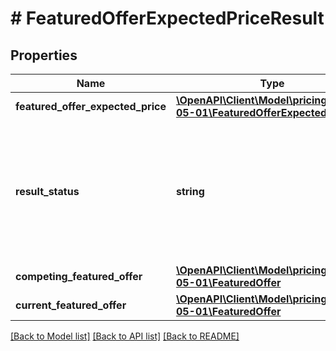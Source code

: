 # # FeaturedOfferExpectedPriceResult

## Properties

Name | Type | Description | Notes
------------ | ------------- | ------------- | -------------
**featured_offer_expected_price** | [**\OpenAPI\Client\Model\pricing\v2022-05-01\FeaturedOfferExpectedPrice**](FeaturedOfferExpectedPrice.md) |  | [optional]
**result_status** | **string** | The status of the FOEP computation. Possible values include &#x60;VALID_FOEP&#x60;, &#x60;NO_COMPETING_OFFER&#x60;, &#x60;OFFER_NOT_ELIGIBLE&#x60;, &#x60;OFFER_NOT_FOUND&#x60;, and &#x60;ASIN_NOT_ELIGIBLE&#x60;. Additional values might be added in the future. |
**competing_featured_offer** | [**\OpenAPI\Client\Model\pricing\v2022-05-01\FeaturedOffer**](FeaturedOffer.md) |  | [optional]
**current_featured_offer** | [**\OpenAPI\Client\Model\pricing\v2022-05-01\FeaturedOffer**](FeaturedOffer.md) |  | [optional]

[[Back to Model list]](../../README.md#models) [[Back to API list]](../../README.md#endpoints) [[Back to README]](../../README.md)
